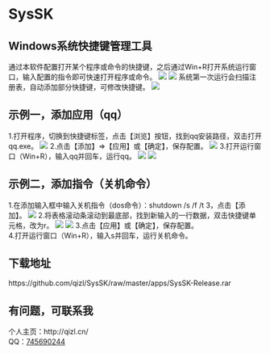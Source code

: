 # SysSK
<h2>Windows系统快捷键管理工具</h2>   
通过本软件配置打开某个程序或命令的快捷键，之后通过Win+R打开系统运行窗口，输入配置的指令即可快速打开程序或命令。  
<img src="https://raw.githubusercontent.com/qizl/SysSK/master/imgs/4.png" >  
<img src="https://raw.githubusercontent.com/qizl/SysSK/master/imgs/5.png">  
系统第一次运行会扫描注册表，自动添加部分快捷键，可修改快捷键。  
<img src="https://raw.githubusercontent.com/qizl/SysSK/master/imgs/1.png" >  
<h2>示例一，添加应用（qq）</h2>  
1.打开程序，切换到快捷键标签，点击【浏览】按钮，找到qq安装路径，双击打开qq.exe。  
<img src="https://raw.githubusercontent.com/qizl/SysSK/master/imgs/2.png">  
2.点击【添加】=>【应用】或【确定】，保存配置。  
<img src="https://raw.githubusercontent.com/qizl/SysSK/master/imgs/3.png">  
3.打开运行窗口（Win+R），输入qq并回车，运行qq。  
<img src="https://raw.githubusercontent.com/qizl/SysSK/master/imgs/4.png">  
<img src="https://raw.githubusercontent.com/qizl/SysSK/master/imgs/5.png">  
<h2>示例二，添加指令（关机命令）</h2>  
1.在添加输入框中输入关机指令（dos命令）：shutdown /s /f /t 3，点击【添加】。  
<img src="https://raw.githubusercontent.com/qizl/SysSK/master/imgs/9.png">  
2.将表格滚动条滚动到最底部，找到新输入的一行数据，双击快捷键单元格，改为r。  
<img src="https://raw.githubusercontent.com/qizl/SysSK/master/imgs/7.png">    
<img src="https://raw.githubusercontent.com/qizl/SysSK/master/imgs/8.png">   
3.点击【应用】或【确定】，保存配置。<br/>  
4.打开运行窗口（Win+R），输入s并回车，运行关机命令。    
<h2>下载地址</h2>  
https://github.com/qizl/SysSK/raw/master/apps/SysSK-Release.rar  
<h2>有问题，可联系我</h2>  
个人主页：http://qizl.cn/<br/>  
QQ：<a target="_blank" href="http://wpa.qq.com/msgrd?v=3&amp;uin=745690244&amp;site=qq&amp;menu=yes">745690244</a>

